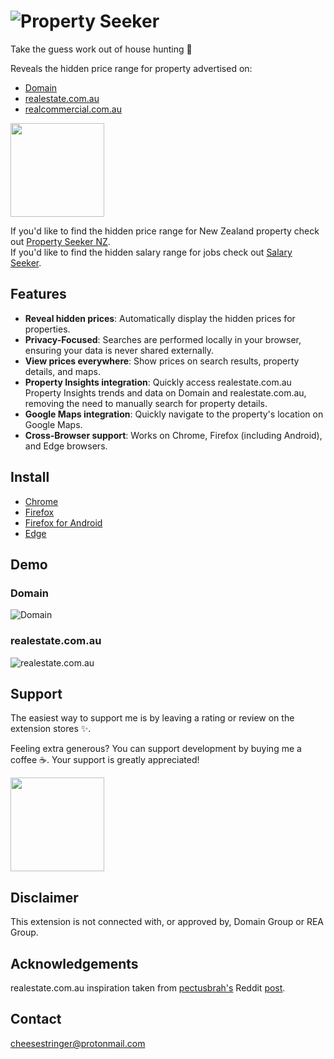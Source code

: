 # ![Property Seeker](https://github.com/user-attachments/assets/73740ed3-8d6d-4b6b-a7a4-53c889dfd2ac)

Take the guess work out of house hunting 🎉

Reveals the hidden price range for property advertised on:

- [Domain](https://www.domain.com.au)
- [realestate.com.au](https://www.realestate.com.au)
- [realcommercial.com.au](https://www.realcommercial.com.au)

[<img src="https://cdn.buymeacoffee.com/buttons/v2/default-orange.png" width="150" />](https://www.buymeacoffee.com/cheesestringer)

If you'd like to find the hidden price range for New Zealand property check out [Property Seeker NZ](https://github.com/cheesestringer/property-seeker-nz).\
If you'd like to find the hidden salary range for jobs check out [Salary Seeker](https://github.com/cheesestringer/salary-seeker).

## Features

- **Reveal hidden prices**: Automatically display the hidden prices for properties.
- **Privacy-Focused**: Searches are performed locally in your browser, ensuring your data is never shared externally.
- **View prices everywhere**: Show prices on search results, property details, and maps.
- **Property Insights integration**: Quickly access realestate.com.au Property Insights trends and data on Domain and realestate.com.au, removing the need to manually search for property details.
- **Google Maps integration**: Quickly navigate to the property's location on Google Maps.
- **Cross-Browser support**: Works on Chrome, Firefox (including Android), and Edge browsers.

## Install

- [Chrome](https://chrome.google.com/webstore/detail/property-seeker/olfjldooogfhhgklechmbdemheblklga)
- [Firefox](https://addons.mozilla.org/en-US/firefox/addon/property-seeker)
- [Firefox for Android](https://addons.mozilla.org/en-US/firefox/addon/property-seeker)
- [Edge](https://microsoftedge.microsoft.com/addons/detail/property-seeker/fonehbkcamhecgmkmmcibkdpdjdkjmef)

## Demo

### Domain

![Domain](https://github.com/user-attachments/assets/2faf65c4-9c42-472c-9e40-3359edbc773e)

### realestate.com.au

![realestate.com.au](https://github.com/user-attachments/assets/68791286-acd8-406b-995e-96d02e6296d5)

## Support

The easiest way to support me is by leaving a rating or review on the extension stores ✨.

Feeling extra generous? You can support development by buying me a coffee ☕. Your support is greatly appreciated!

[<img src="https://cdn.buymeacoffee.com/buttons/v2/default-orange.png" width="150" />](https://www.buymeacoffee.com/cheesestringer)

## Disclaimer

This extension is not connected with, or approved by, Domain Group or REA Group.

## Acknowledgements

realestate.com.au inspiration taken from [pectusbrah's](https://www.reddit.com/user/pectusbrah) Reddit [post](https://www.reddit.com/r/AusFinance/comments/p28a7u/heres_how_to_find_the_price_range_of_any_house_on/).

## Contact

cheesestringer@protonmail.com